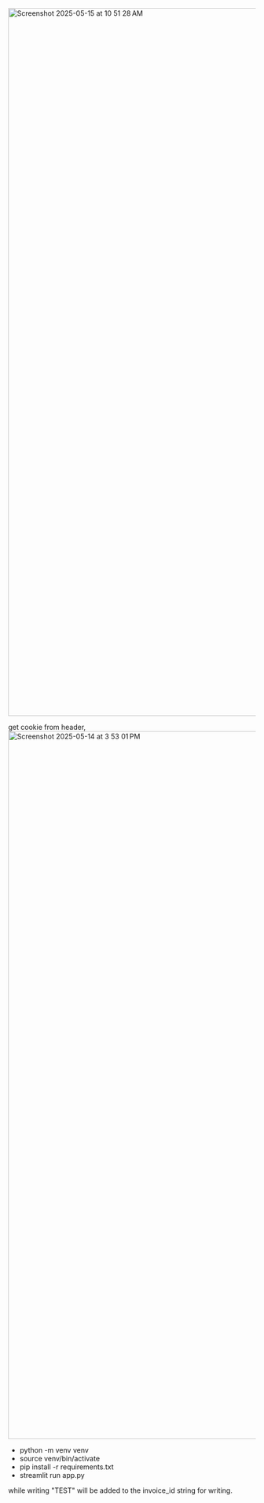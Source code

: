 
 <img width="1440" alt="Screenshot 2025-05-15 at 10 51 28 AM" src="https://github.com/user-attachments/assets/4192a670-be26-4037-b291-d04dc634f56f" />

get cookie from header,
<img width="1440" alt="Screenshot 2025-05-14 at 3 53 01 PM" src="https://github.com/user-attachments/assets/efa8f116-0eb5-47e1-a162-7b0f14e476be" />

- python -m venv venv
- source venv/bin/activate
- pip install -r requirements.txt
- streamlit run app.py

while writing "TEST" will be added to the invoice_id string for writing. 
